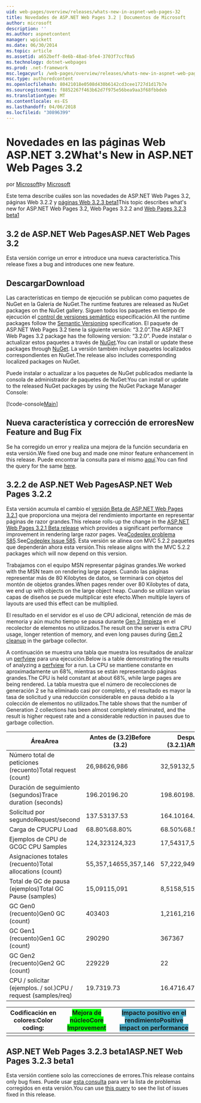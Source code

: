 ```yaml
---
uid: web-pages/overview/releases/whats-new-in-aspnet-web-pages-32
title: Novedades de ASP.NET Web Pages 3.2 | Documentos de Microsoft
author: microsoft
description: ''
ms.author: aspnetcontent
manager: wpickett
ms.date: 06/30/2014
ms.topic: article
ms.assetid: a652beff-8e6b-48ad-bfe4-3703f7ccf0a5
ms.technology: dotnet-webpages
ms.prod: .net-framework
msc.legacyurl: /web-pages/overview/releases/whats-new-in-aspnet-web-pages-32
msc.type: authoredcontent
ms.openlocfilehash: 80421018e0508d430b6142cd3cee1727d1d17b7e
ms.sourcegitcommit: f8852267f463b62d7f975e56bea9aa3f68fbbdeb
ms.translationtype: MT
ms.contentlocale: es-ES
ms.lasthandoff: 04/06/2018
ms.locfileid: "30896399"
---
```

<a name="whats-new-in-aspnet-web-pages-32"></a><span data-ttu-id="0d9d1-102">Novedades en las páginas Web ASP.NET 3.2</span><span class="sxs-lookup"><span data-stu-id="0d9d1-102">What's New in ASP.NET Web Pages 3.2</span></span>
====================
<span data-ttu-id="0d9d1-103">por [Microsoft](https://github.com/microsoft)</span><span class="sxs-lookup"><span data-stu-id="0d9d1-103">by [Microsoft](https://github.com/microsoft)</span></span>

<span data-ttu-id="0d9d1-104">Este tema describe cuáles son las novedades de ASP.NET Web Pages 3.2, páginas Web 3.2.2 y [páginas Web 3.2.3 beta1](https://blogs.msdn.com/b/webdev/archive/2014/12/17/asp-net-mvc-5-2-3-web-pages-5-2-3-and-web-api-5-2-3-beta-releases.aspx)</span><span class="sxs-lookup"><span data-stu-id="0d9d1-104">This topic describes what's new for ASP.NET Web Pages 3.2, Web Pages 3.2.2 and [Web Pages 3.2.3 beta1](https://blogs.msdn.com/b/webdev/archive/2014/12/17/asp-net-mvc-5-2-3-web-pages-5-2-3-and-web-api-5-2-3-beta-releases.aspx)</span></span>

## <a name="aspnet-web-pages-32"></a><span data-ttu-id="0d9d1-105">3.2 de ASP.NET Web Pages</span><span class="sxs-lookup"><span data-stu-id="0d9d1-105">ASP.NET Web Pages 3.2</span></span>

<span data-ttu-id="0d9d1-106">Esta versión corrige un error e introduce una nueva característica.</span><span class="sxs-lookup"><span data-stu-id="0d9d1-106">This release fixes a bug and introduces one new feature.</span></span>

## <a name="download"></a><span data-ttu-id="0d9d1-107">Descargar</span><span class="sxs-lookup"><span data-stu-id="0d9d1-107">Download</span></span>

<span data-ttu-id="0d9d1-108">Las características en tiempo de ejecución se publican como paquetes de NuGet en la Galería de NuGet.</span><span class="sxs-lookup"><span data-stu-id="0d9d1-108">The runtime features are released as NuGet packages on the NuGet gallery.</span></span> <span data-ttu-id="0d9d1-109">Siguen todos los paquetes en tiempo de ejecución el [control de versiones semántico](http://semver.org/) especificación.</span><span class="sxs-lookup"><span data-stu-id="0d9d1-109">All the runtime packages follow the [Semantic Versioning](http://semver.org/) specification.</span></span> <span data-ttu-id="0d9d1-110">El paquete de ASP.NET Web Pages 3.2 tiene la siguiente versión: &ldquo;3.2.0&rdquo;.</span><span class="sxs-lookup"><span data-stu-id="0d9d1-110">The ASP.NET Web Pages 3.2 package has the following version: &ldquo;3.2.0&rdquo;.</span></span> <span data-ttu-id="0d9d1-111">Puede instalar o actualizar estos paquetes a través de [NuGet](http://www.nuget.org/packages/Microsoft.AspNet.WebPages/).</span><span class="sxs-lookup"><span data-stu-id="0d9d1-111">You can install or update these packages through [NuGet](http://www.nuget.org/packages/Microsoft.AspNet.WebPages/).</span></span> <span data-ttu-id="0d9d1-112">La versión también incluye paquetes localizados correspondientes en NuGet.</span><span class="sxs-lookup"><span data-stu-id="0d9d1-112">The release also includes corresponding localized packages on NuGet.</span></span>

<span data-ttu-id="0d9d1-113">Puede instalar o actualizar a los paquetes de NuGet publicados mediante la consola de administrador de paquetes de NuGet:</span><span class="sxs-lookup"><span data-stu-id="0d9d1-113">You can install or update to the released NuGet packages by using the NuGet Package Manager Console:</span></span>

[!code-console[Main](whats-new-in-aspnet-web-pages-32/samples/sample1.cmd)]

## <a name="new-feature-and-bug-fix"></a><span data-ttu-id="0d9d1-114">Nueva característica y corrección de errores</span><span class="sxs-lookup"><span data-stu-id="0d9d1-114">New Feature and Bug Fix</span></span>

<span data-ttu-id="0d9d1-115">Se ha corregido un error y realiza una mejora de la función secundaria en esta versión.</span><span class="sxs-lookup"><span data-stu-id="0d9d1-115">We fixed one bug and made one minor feature enhancement in this release.</span></span> <span data-ttu-id="0d9d1-116">Puede encontrar la consulta para el mismo [aquí](https://aspnetwebstack.codeplex.com/workitem/list/advanced?keyword=&amp;status=Closed&amp;type=All&amp;priority=All&amp;release=v5.2%20RC|v5.2%20RTM&amp;assignedTo=All&amp;component=Web%20Pages%2FRazor&amp;sortField=Id&amp;sortDirection=Descending&amp;page=0&amp;reasonClosed=Fixed).</span><span class="sxs-lookup"><span data-stu-id="0d9d1-116">You can find the query for the same [here](https://aspnetwebstack.codeplex.com/workitem/list/advanced?keyword=&amp;status=Closed&amp;type=All&amp;priority=All&amp;release=v5.2%20RC|v5.2%20RTM&amp;assignedTo=All&amp;component=Web%20Pages%2FRazor&amp;sortField=Id&amp;sortDirection=Descending&amp;page=0&amp;reasonClosed=Fixed).</span></span>

## <a name="aspnet-web-pages-322"></a><span data-ttu-id="0d9d1-117">3.2.2 de ASP.NET Web Pages</span><span class="sxs-lookup"><span data-stu-id="0d9d1-117">ASP.NET Web Pages 3.2.2</span></span>

<span data-ttu-id="0d9d1-118">Esta versión acumula el cambio el [versión Beta de ASP.NET Web Pages 3.2.1](https://blogs.msdn.com/b/webdev/archive/2014/07/28/announcing-the-beta-release-of-web-pages-3-2-1.aspx) que proporciona una mejora del rendimiento importante en representar páginas de razor grandes.</span><span class="sxs-lookup"><span data-stu-id="0d9d1-118">This release rolls-up the change in the [ASP.NET Web Pages 3.2.1 Beta release](https://blogs.msdn.com/b/webdev/archive/2014/07/28/announcing-the-beta-release-of-web-pages-3-2-1.aspx) which provides a significant performance improvement in rendering large razor pages.</span></span> <span data-ttu-id="0d9d1-119">Vea[Codeplex problema 585](https://aspnetwebstack.codeplex.com/workitem/585).</span><span class="sxs-lookup"><span data-stu-id="0d9d1-119">See[Codeplex Issue 585](https://aspnetwebstack.codeplex.com/workitem/585).</span></span> <span data-ttu-id="0d9d1-120">Esta versión se alinea con MVC 5.2.2 paquetes que dependerán ahora esta versión.</span><span class="sxs-lookup"><span data-stu-id="0d9d1-120">This release aligns with the MVC 5.2.2 packages which will now depend on this version.</span></span>

<span data-ttu-id="0d9d1-121">Trabajamos con el equipo MSN representar páginas grandes.</span><span class="sxs-lookup"><span data-stu-id="0d9d1-121">We worked with the MSN team on rendering large pages.</span></span> <span data-ttu-id="0d9d1-122">Cuando las páginas representar más de 80 Kilobytes de datos, se terminará con objetos del montón de objetos grandes.</span><span class="sxs-lookup"><span data-stu-id="0d9d1-122">When pages render over 80 Kilobytes of data, we end up with objects on the large object heap.</span></span> <span data-ttu-id="0d9d1-123">Cuando se utilizan varias capas de diseños se puede multiplicar este efecto.</span><span class="sxs-lookup"><span data-stu-id="0d9d1-123">When multiple layers of layouts are used this effect can be multiplied.</span></span>

<span data-ttu-id="0d9d1-124">El resultado en el servidor es el uso de CPU adicional, retención de más de memoria y aún mucho tiempo se pausa durante [Gen 2 limpieza](https://msdn.microsoft.com/en-us/library/ms973837.aspx) en el recolector de elementos no utilizados.</span><span class="sxs-lookup"><span data-stu-id="0d9d1-124">The result on the server is extra CPU usage, longer retention of memory, and even long pauses during [Gen 2 cleanup](https://msdn.microsoft.com/en-us/library/ms973837.aspx) in the garbage collector.</span></span>

<span data-ttu-id="0d9d1-125">A continuación se muestra una tabla que muestra los resultados de analizar un [perfview](https://channel9.msdn.com/Series/PerfView-Tutorial) para una ejecución.</span><span class="sxs-lookup"><span data-stu-id="0d9d1-125">Below is a table demonstrating the results of analyzing a [perfview](https://channel9.msdn.com/Series/PerfView-Tutorial) for a run.</span></span> <span data-ttu-id="0d9d1-126">La CPU se mantiene constante en aproximadamente un 68%, mientras se están representando páginas grandes.</span><span class="sxs-lookup"><span data-stu-id="0d9d1-126">The CPU is held constant at about 68%, while large pages are being rendered.</span></span> <span data-ttu-id="0d9d1-127">La tabla muestra que el número de recolecciones de generación 2 se ha eliminado casi por completo, y el resultado es mayor la tasa de solicitud y una reducción considerable en pausa debido a la colección de elementos no utilizados.</span><span class="sxs-lookup"><span data-stu-id="0d9d1-127">The table shows that the number of Generation 2 collections has been almost completely eliminated, and the result is higher request rate and a considerable reduction in pauses due to garbage collection.</span></span>

| <span data-ttu-id="0d9d1-128">**Área**</span><span class="sxs-lookup"><span data-stu-id="0d9d1-128">**Area**</span></span> | <span data-ttu-id="0d9d1-129">**Antes de (3.2)**</span><span class="sxs-lookup"><span data-stu-id="0d9d1-129">**Before (3.2)**</span></span> | <span data-ttu-id="0d9d1-130">**Después de (3.2.1)**</span><span class="sxs-lookup"><span data-stu-id="0d9d1-130">**After (3.2.1)**</span></span> | <span data-ttu-id="0d9d1-131">**Delta %**</span><span class="sxs-lookup"><span data-stu-id="0d9d1-131">**Delta %**</span></span> |
| --- | --- | --- | --- |
| <span data-ttu-id="0d9d1-132">Número total de peticiones (recuento)</span><span class="sxs-lookup"><span data-stu-id="0d9d1-132">Total request (count)</span></span> | <span data-ttu-id="0d9d1-133">26,986</span><span class="sxs-lookup"><span data-stu-id="0d9d1-133">26,986</span></span> | <span data-ttu-id="0d9d1-134">32,591</span><span class="sxs-lookup"><span data-stu-id="0d9d1-134">32,591</span></span> | <span data-ttu-id="0d9d1-135"><font style="background-color: #4bacc6">20.80%</font></span><span class="sxs-lookup"><span data-stu-id="0d9d1-135"><font style="background-color: #4bacc6">20.80%</font></span></span> |
| <span data-ttu-id="0d9d1-136">Duración de seguimiento (segundos)</span><span class="sxs-lookup"><span data-stu-id="0d9d1-136">Trace duration (seconds)</span></span> | <span data-ttu-id="0d9d1-137">196.20</span><span class="sxs-lookup"><span data-stu-id="0d9d1-137">196.20</span></span> | <span data-ttu-id="0d9d1-138">198.60</span><span class="sxs-lookup"><span data-stu-id="0d9d1-138">198.60</span></span> | <span data-ttu-id="0d9d1-139">1.20%</span><span class="sxs-lookup"><span data-stu-id="0d9d1-139">1.20%</span></span> |
| <span data-ttu-id="0d9d1-140">Solicitud por segundo</span><span class="sxs-lookup"><span data-stu-id="0d9d1-140">Request/second</span></span> | <span data-ttu-id="0d9d1-141">137.53</span><span class="sxs-lookup"><span data-stu-id="0d9d1-141">137.53</span></span> | <span data-ttu-id="0d9d1-142">164.10</span><span class="sxs-lookup"><span data-stu-id="0d9d1-142">164.10</span></span> | <span data-ttu-id="0d9d1-143"><font style="background-color: #4bacc6">19.30%</font></span><span class="sxs-lookup"><span data-stu-id="0d9d1-143"><font style="background-color: #4bacc6">19.30%</font></span></span> |
| <span data-ttu-id="0d9d1-144">Carga de CPU</span><span class="sxs-lookup"><span data-stu-id="0d9d1-144">CPU Load</span></span> | <span data-ttu-id="0d9d1-145">68.80%</span><span class="sxs-lookup"><span data-stu-id="0d9d1-145">68.80%</span></span> | <span data-ttu-id="0d9d1-146">68.50%</span><span class="sxs-lookup"><span data-stu-id="0d9d1-146">68.50%</span></span> |  <span data-ttu-id="0d9d1-147">-0.40%</span><span class="sxs-lookup"><span data-stu-id="0d9d1-147">-0.40%</span></span> |
| <span data-ttu-id="0d9d1-148">Ejemplos de CPU de GC</span><span class="sxs-lookup"><span data-stu-id="0d9d1-148">GC CPU Samples</span></span> | <span data-ttu-id="0d9d1-149">124,323</span><span class="sxs-lookup"><span data-stu-id="0d9d1-149">124,323</span></span> | <span data-ttu-id="0d9d1-150">17,543</span><span class="sxs-lookup"><span data-stu-id="0d9d1-150">17,543</span></span> | <span data-ttu-id="0d9d1-151"><font style="background-color: #4bacc6">-85.90%</font></span><span class="sxs-lookup"><span data-stu-id="0d9d1-151"><font style="background-color: #4bacc6">-85.90%</font></span></span> |
| <span data-ttu-id="0d9d1-152">Asignaciones totales (recuento)</span><span class="sxs-lookup"><span data-stu-id="0d9d1-152">Total allocations (count)</span></span> | <span data-ttu-id="0d9d1-153">55,357,146</span><span class="sxs-lookup"><span data-stu-id="0d9d1-153">55,357,146</span></span> | <span data-ttu-id="0d9d1-154">57,222,949</span><span class="sxs-lookup"><span data-stu-id="0d9d1-154">57,222,949</span></span> | <span data-ttu-id="0d9d1-155">3.40%</span><span class="sxs-lookup"><span data-stu-id="0d9d1-155">3.40%</span></span> |
| <span data-ttu-id="0d9d1-156">Total de GC de pausa (ejemplos)</span><span class="sxs-lookup"><span data-stu-id="0d9d1-156">Total GC Pause (samples)</span></span> | <span data-ttu-id="0d9d1-157">15,091</span><span class="sxs-lookup"><span data-stu-id="0d9d1-157">15,091</span></span> | <span data-ttu-id="0d9d1-158">8,515</span><span class="sxs-lookup"><span data-stu-id="0d9d1-158">8,515</span></span> | <span data-ttu-id="0d9d1-159"><font style="background-color: #4bacc6">-43.60%</font></span><span class="sxs-lookup"><span data-stu-id="0d9d1-159"><font style="background-color: #4bacc6">-43.60%</font></span></span> |
| <span data-ttu-id="0d9d1-160">GC Gen0 (recuento)</span><span class="sxs-lookup"><span data-stu-id="0d9d1-160">Gen0 GC (count)</span></span> | <span data-ttu-id="0d9d1-161">403</span><span class="sxs-lookup"><span data-stu-id="0d9d1-161">403</span></span> | <span data-ttu-id="0d9d1-162">1,216</span><span class="sxs-lookup"><span data-stu-id="0d9d1-162">1,216</span></span> | <span data-ttu-id="0d9d1-163">201.70%</span><span class="sxs-lookup"><span data-stu-id="0d9d1-163">201.70%</span></span> |
| <span data-ttu-id="0d9d1-164">GC Gen1 (recuento)</span><span class="sxs-lookup"><span data-stu-id="0d9d1-164">Gen1 GC (count)</span></span> | <span data-ttu-id="0d9d1-165">290</span><span class="sxs-lookup"><span data-stu-id="0d9d1-165">290</span></span> | <span data-ttu-id="0d9d1-166">367</span><span class="sxs-lookup"><span data-stu-id="0d9d1-166">367</span></span> | <span data-ttu-id="0d9d1-167">26.60%</span><span class="sxs-lookup"><span data-stu-id="0d9d1-167">26.60%</span></span> |
| <span data-ttu-id="0d9d1-168">GC Gen2 (recuento)</span><span class="sxs-lookup"><span data-stu-id="0d9d1-168">Gen2 GC (count)</span></span> | <span data-ttu-id="0d9d1-169">229</span><span class="sxs-lookup"><span data-stu-id="0d9d1-169">229</span></span> | <span data-ttu-id="0d9d1-170">2</span><span class="sxs-lookup"><span data-stu-id="0d9d1-170">2</span></span> | <span data-ttu-id="0d9d1-171"><font style="background-color: #00ff00">-99.10%</font></span><span class="sxs-lookup"><span data-stu-id="0d9d1-171"><font style="background-color: #00ff00">-99.10%</font></span></span> |
| <span data-ttu-id="0d9d1-172">CPU / solicitar (ejemplos. / sol.)</span><span class="sxs-lookup"><span data-stu-id="0d9d1-172">CPU / request (samples/req)</span></span> | <span data-ttu-id="0d9d1-173">19.73</span><span class="sxs-lookup"><span data-stu-id="0d9d1-173">19.73</span></span> | <span data-ttu-id="0d9d1-174">16.47</span><span class="sxs-lookup"><span data-stu-id="0d9d1-174">16.47</span></span> | <span data-ttu-id="0d9d1-175">-16.50%</span><span class="sxs-lookup"><span data-stu-id="0d9d1-175">-16.50%</span></span> |

| <span data-ttu-id="0d9d1-176">Codificación en colores:</span><span class="sxs-lookup"><span data-stu-id="0d9d1-176">Color coding:</span></span> | <span data-ttu-id="0d9d1-177"><font style="background-color: #00ff00">Mejora de núcleo</font></span><span class="sxs-lookup"><span data-stu-id="0d9d1-177"><font style="background-color: #00ff00">Core Improvement</font></span></span> | <span data-ttu-id="0d9d1-178"><font style="background-color: #4bacc6">Impacto positivo en el rendimiento</font></span><span class="sxs-lookup"><span data-stu-id="0d9d1-178"><font style="background-color: #4bacc6">Positive impact on performance</font></span></span> |
|---------------|-----------------------------------------------------------------|-------------------------------------------------------------------------------|
|               |                                                                 |                                                                               |

## <a name="aspnet-web-pages-323-beta1"></a><span data-ttu-id="0d9d1-179">ASP.NET Web Pages 3.2.3 beta1</span><span class="sxs-lookup"><span data-stu-id="0d9d1-179">ASP.NET Web Pages 3.2.3 beta1</span></span>

<span data-ttu-id="0d9d1-180">Esta versión contiene solo las correcciones de errores.</span><span class="sxs-lookup"><span data-stu-id="0d9d1-180">This release contains only bug fixes.</span></span> <span data-ttu-id="0d9d1-181">Puede usar [esta consulta](https://aspnetwebstack.codeplex.com/workitem/list/advanced?keyword=&amp;status=Closed&amp;type=All&amp;priority=All&amp;release=v5.2.3%20Beta&amp;assignedTo=All&amp;component=Web%20Pages%2FRazor&amp;sortField=LastUpdatedDate&amp;sortDirection=Descending&amp;page=0&amp;reasonClosed=Fixed) para ver la lista de problemas corregidos en esta versión.</span><span class="sxs-lookup"><span data-stu-id="0d9d1-181">You can use [this query](https://aspnetwebstack.codeplex.com/workitem/list/advanced?keyword=&amp;status=Closed&amp;type=All&amp;priority=All&amp;release=v5.2.3%20Beta&amp;assignedTo=All&amp;component=Web%20Pages%2FRazor&amp;sortField=LastUpdatedDate&amp;sortDirection=Descending&amp;page=0&amp;reasonClosed=Fixed) to see the list of issues fixed in this release.</span></span>
